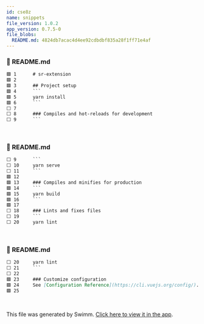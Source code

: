 ```yaml
---
id: cse8z
name: snippets
file_version: 1.0.2
app_version: 0.7.5-0
file_blobs:
  README.md: 4824db7acac4d4ee92cdbdbf835a28f1ff71e4af
---
```


<!-- NOTE-swimm-snippet: the lines below link your snippet to Swimm -->
### 📄 README.md
```markdown
🟩 1      # sr-extension
🟩 2      
🟩 3      ## Project setup
🟩 4      ```
🟩 5      yarn install
🟩 6      ```
⬜ 7      
⬜ 8      ### Compiles and hot-reloads for development
⬜ 9      ```
```

<br/>

<!-- NOTE-swimm-snippet: the lines below link your snippet to Swimm -->
### 📄 README.md
```markdown
⬜ 9      ```
⬜ 10     yarn serve
⬜ 11     ```
🟩 12     
🟩 13     ### Compiles and minifies for production
🟩 14     ```
🟩 15     yarn build
🟩 16     ```
🟩 17     
⬜ 18     ### Lints and fixes files
⬜ 19     ```
⬜ 20     yarn lint
```

<br/>

<!-- NOTE-swimm-snippet: the lines below link your snippet to Swimm -->
### 📄 README.md
```markdown
⬜ 20     yarn lint
⬜ 21     ```
⬜ 22     
🟩 23     ### Customize configuration
🟩 24     See [Configuration Reference](https://cli.vuejs.org/config/).
🟩 25     
```

<br/>

This file was generated by Swimm. [Click here to view it in the app](https://swimm-web-app.web.app/repos/Z2l0aHViJTNBJTNBc3ItZXh0ZW5zaW9uJTNBJTNBZG91ZWs=/docs/cse8z).